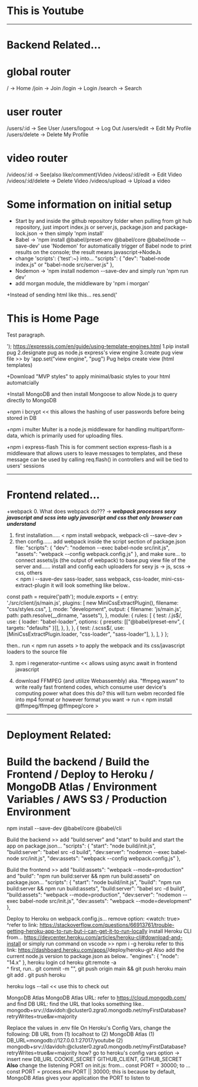 # This is Youtube
-------------------------------------------------------------------------------------------------------------
# Backend Related...

# global router
/ -> Home
/join -> Join
/login -> Login
/search -> Search
# user router
/users/:id -> See User
/users/logout -> Log Out
/users/edit -> Edit My Profile
/users/delete -> Delete My Profile
# video router
/videos/:id -> See(also like/comment)Video
/videos/:id/edit -> Edit Video
/videos/:id/delete -> Delete Video
/videos/upload -> Upload a video

# Some information on initial setup

+ Start by <npm init> and <npm install express> inside the github repository folder
when pulling from git hub repository, just import index.js or server.js, package.json and package-lock.json -> then simply 'npm install'
+ Babel -> 'npm install @babel/preset-env @babel/core @babel/node --save-dev'
           use 'Nodemon' for automatically trigger of Babel node to print results on the console; the result means javascript->NodeJs 
+ change 'scripts': {'test':~} into...
"scripts": {
    "dev": "babel-node index.js" or "babel-node src/server.js"
  },
+ Nodemon -> 'npm install nodemon --save-dev
             and simply run 'npm run dev'
+ add morgan module, the middleware by 'npm i morgan'

+Instead of sending html like this...
res.send('<!DOCTYPE html><html><body><h1>This is Home Page</h1><p>Test paragraph.</p></body></html>');
https://expressjs.com/en/guide/using-template-engines.html
1.pip install pug
2.designate pug as node.js express's view engine
3.create pug view file  >> by 'app.set("view engine", "pug")
Pug helps create view (html templates)

+Download "MVP styles" to apply minimal/basic styles to your html automatcially

+Install MongoDB and then install Mongoose to allow Node.js to query directly to MongoDB

+npm i bcrypt  << this allows the hashing of user passwords before being stored in DB

+npm i multer
Multer is a node.js middleware for handling multipart/form-data, which is primarily used for uploading files.

+npm i express-flash
This is for comment section
express-flash is a middleware that allows users to leave messages to templates, and these
message can be used by calling req.flash() in controllers
and will be tied to users' sessions

-------------------------------------------------------------------------------------------------------------
# Frontend related... 

+webpack
0. What does webpack do???
-> ***webpack processes sexy javascript and scss into ugly javascript and css that only browser can understand***
1. first installation..... < npm install webpack, webpack-cli --save-dev >
2. then config...... add webpack inside the script section of package.json file:
  "scripts": {
    "dev": "nodemon --exec babel-node src/init.js",
    "assets": "webpack --config webpack.config.js"
  },
and make sure... to connect assets/js (the output of webpack) to base.pug view file of the server
and...... install and config each uploaders for sexy js -> js, scss -> css, others  
          < npm i --save-dev sass-loader, sass webpack, css-loader, mini-css-extract-plugin
it will look something like below..

const path = require('path');
module.exports = {
    entry: './src/client/js/main.js',
    plugins: [
        new MiniCssExtractPlugin(),
        filename: "css/styles.css",
    ],
    mode: "development",
    output: {
        filename: 'js/main.js',
        path: path.resolve(__dirname, "assets"),
    },
    module: {
        rules: [
            {
                test: /\.js$/,
                use: {
                    loader: "babel-loader",
                    options: {
                        presets: [["@babel/preset-env", { targets: "defaults" }]],
                    },
                },
            },
            {
                test: /\.scss$/,
                use: [MiniCssExtractPlugin.loader, "css-loader", "sass-loader"],
            },
        ],
    }
};

then.. run < npm run assets > to apply the webpack and its css/javascript loaders to the source file

3. npm i regenerator-runtime        << allows using async await in frontend javascript

4. download FFMPEG (and utilize Webassembly) aka. "ffmpeg.wasm"
to write really fast frontend codes, which consume user device's computing power
what does this do? this will turn webm recorded file into mp4 format or however format you want
-> run < npm install @ffmpeg/ffmpeg @ffmpeg/core >

-------------------------------------------------------------------------------------------------------------
# Deployment Related: 
# Build the backend / Build the Frontend / Deploy to Heroku / MongoDB Atlas / Environment Variables / AWS S3 / Production Environment

npm install --save-dev @babel/core @babel/cli


Build the backend >> add "build:server" and "start" to build and start the app
    on package.json...
  "scripts": {
    "start": "node build/init.js",
    "build:server": "babel src -d build",
    "dev:server": "nodemon --exec babel-node src/init.js",
    "dev:assets": "webpack --config webpack.config.js"
  },


Build the frontend >> add "build:assets": "webpack --mode=production" and "build": "npm run build:server && npm run build:assets"
    on package.json...
  "scripts": {
    "start": "node build/init.js",
    "build": "npm run build:server && npm run build:assets",
    "build:server": "babel src -d build",
    "build:assets": "webpack --mode=production",
    "dev:server": "nodemon --exec babel-node src/init.js",
    "dev:assets": "webpack --mode=development"
  },


Deploy to Heroku
  on webpack.config.js... remove option: <watch: true>
    ^refer to link: https://stackoverflow.com/questions/66913761/trouble-getting-heroku-app-to-run-but-i-can-get-it-to-run-locally
  install Heroku CLI from...
    https://devcenter.heroku.com/articles/heroku-cli#download-and-install
  or
  simply run command on vscode >> npm i -g heroku
    refer to this link:
    https://dashboard.heroku.com/apps/<name of your heroku app>/deploy/heroku-git
Also add the current node.js version to package.json as below..
  "engines": {
    "node": "14.x"
  },
heroku login
cd <the repository of your app>
heroku git:remote -a <name of heroku git repository>  
  ^ first, run.. git commit -m "<message here>", git push origin main && git push heroku main 
git add .
git push heroku <main or master...depending on your current branch.. check by git branch>
heroku logs --tail  << use this to check out 


MongoDB Atlas
MongoDB Atlas URL: refer to https://cloud.mongodb.com/ and find DB URL:
  find the URL that looks something like..
  mongodb+srv://davidoh:<password>@cluster0.zgra0.mongodb.net/myFirstDatabase?retryWrites=true&w=majority


Replace the values in .env file
  On Heroku's Config Vars, change the following:
    DB URL from (1) localhost to (2) MongoDB Atlas
      (1) DB_URL=mongodb://127.0.0.1:27017/youtube
      (2) mongodb+srv://davidoh:<password>@cluster0.zgra0.mongodb.net/myFirstDatabase?retryWrites=true&w=majority
      how? go to heroku's config vars option -> insert new DB_URL
    COOKIE_SECRET
    GITHUB_CLIENT, GITHUB_SECRET
  **Also** change the listening PORT on init.js:
    from... const PORT = 30000;
    to  ... const PORT = process.env.PORT || 30000;
    this is because by default, MongoDB Atlas gives your application the PORT to listen to



